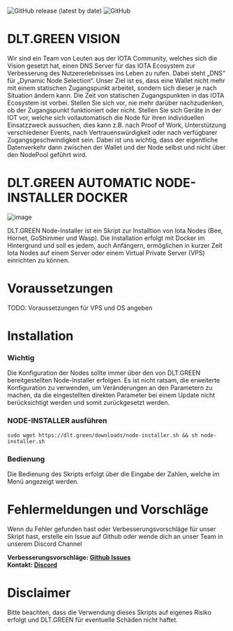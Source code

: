 ![GitHub release (latest by date)](https://img.shields.io/github/v/release/dlt-green/node-installer-docker?style=for-the-badge) ![GitHub](https://img.shields.io/github/license/dlt-green/node-installer-docker?style=for-the-badge)

# DLT.GREEN VISION
Wir sind ein Team von Leuten aus der IOTA Community, welches sich die Vision gesetzt hat, einen DNS Server für das IOTA Ecosystem zur Verbesserung des Nutzererlebnisses ins Leben zu rufen. Dabei steht „DNS“ für „Dynamic Node Selection“. Unser Ziel ist es, dass eine Wallet nicht mehr mit einem statischen Zugangspunkt arbeitet, sondern sich dieser je nach Situation ändern kann. Die Zeit von statischen Zugangspunkten in das IOTA Ecosystem ist vorbei. Stellen Sie sich vor, nie mehr darüber nachzudenken, ob der Zugangspunkt funktioniert oder nicht. Stellen Sie sich Geräte in der IOT vor, welche sich vollautomatisch die Node für ihren individuellen Einsatzzweck aussuchen, dies kann z.B. nach Proof of Work, Unterstützung verschiedener Events, nach Vertrauenswürdigkeit oder nach verfügbarer Zugangsgeschwindigkeit sein. Dabei ist uns wichtig, dass der eigentliche Datenverkehr dann zwischen der Wallet und der Node selbst und nicht über den NodePool geführt wird.

# DLT.GREEN AUTOMATIC NODE-INSTALLER DOCKER
![image](https://user-images.githubusercontent.com/89119285/174690387-d5e3ff9a-7058-47ec-9eed-34ccfc178139.png)

DLT.GREEN Node-Installer ist ein Skript zur Installtion von Iota Nodes (Bee, Hornet, GoShimmer und Wasp). Die Installation erfolgt mit Docker im Hintergrund und soll es jedem, auch Anfängern, ermöglichen in kurzer Zeit Iota Nodes auf einem Server oder einem Virtual Private Server (VPS) einrichten zu können.

# Voraussetzungen
TODO: Voraussetzungen für VPS und OS angeben

# Installation
### Wichtig
Die Konfiguration der Nodes sollte immer über den von DLT.GREEN bereitgestellten Node-Installer erfolgen. Es ist nicht ratsam, die erweiterte Konfiguration zu verwenden, um Veränderungen an den Parametern zu machen, da die eingestellten direkten Parameter bei einem Update nicht berücksichtigt werden und somit zurückgesetzt werden.

### NODE-INSTALLER ausführen
`sudo wget https://dlt.green/downloads/node-installer.sh && sh node-installer.sh`

### Bedienung
Die Bedienung des Skripts erfolgt über die Eingabe der Zahlen, welche im Menü angezeigt werden.

# Fehlermeldungen und Vorschläge
Wenn du Fehler gefunden hast oder Verbesserungsvorschläge für unser Skript hast, erstelle ein Issue auf Github oder wende dich an unser Team in unserem Discord Channel

<b>Verbesserungsvorschläge: <a href="https://github.com/dlt-green/node-installer-docker/issues">Github Issues</a></b><br>
<b>Kontakt: <a href="https://discord.com/invite/jcjtARQuG2">Discord</a></b>

# Disclaimer
Bitte beachten, dass die Verwendung dieses Skripts auf eigenes Risiko erfolgt und DLT.GREEN für eventuelle Schäden nicht haftet.
